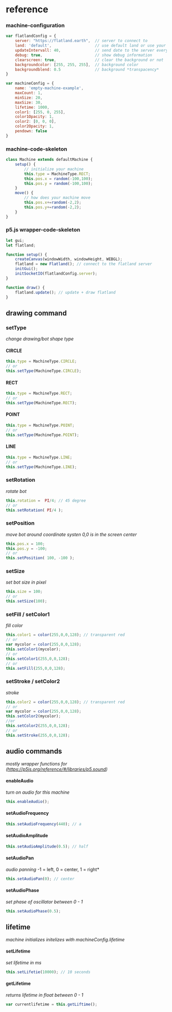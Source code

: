 # reference

### machine-configuration

```javascript
var flatlandConfig = {
    server: "https://flatland.earth",  // server to connect to
    land: 'default',                   // use default land or use your own "private" land to code together "lalaland"
    updateIntervall: 40,               // send date to the server every xx ms
    debug: true,                       // show debug information
    clearscreen: true,                 // clear the background or not
    backgroundcolor: [255, 255, 255],  // background color
    backgroundblend: 0.5               // background *transpacency*
}

var machineConfig = {
    name: 'empty-machine-example',
    maxCount: 1,
    minSize: 20,
    maxSize: 30,
    lifetime: 1000,
    color1: [255, 0, 255],
    color1Opacity: 1,
    color2: [0, 0, 0],
    color2Opacity: 1,
    pendown: false
}
```
### machine-code-skeleton

```javascript
class Machine extends defaultMachine {
    setup() {
        // initialize your machine
        this.type = MachineType.RECT;
        this.pos.x = random(-100,100);
        this.pos.y = random(-100,100);
    }
    move() {
        // how does your machine move 
        this.pos.x+=random(-2,2);
        this.pos.y+=random(-2,2);
    }
}
```

### p5.js wrapper-code-skeleton
```javascript
let gui;
let flatland;

function setup() {
    createCanvas(windowWidth, windowHeight, WEBGL);
    flatland = new Flatland(); // connect to the flatland server
    initGui();
    initSocketIO(flatlandConfig.server);
}

function draw() {
    flatland.update(); // update + draw flatland
}

```


## drawing command

### setType
*change drawing/bot shape type*

#### CIRCLE
```javascript
this.type = MachineType.CIRCLE;
// or
this.setType(MachineType.CIRCLE);
```
#### RECT
```javascript
this.type = MachineType.RECT;
// or
this.setType(MachineType.RECT);
```
#### POINT
```javascript
this.type = MachineType.POINT;
// or
this.setType(MachineType.POINT);
```
#### LINE
```javascript
this.type = MachineType.LINE;
// or
this.setType(MachineType.LINE);
```

### setRotation
*rotate bot*
```javascript
this.rotation =  PI/4; // 45 degree
// or
this.setRotation( PI/4 );
```

### setPosition
*move bot around*
*coordinate systen 0,0 is in the screen center*
```javascript
this.pos.x = 100;
this.pos.y = -100; 
// or
this.setPosition( 100, -100 );
```

### setSize
*set bot size in pixel*
```javascript
this.size = 100;
// or
this.setSize(100);
```

### setFill / setColor1
*fill color*
```javascript
this.color1 = color(255,0,0,128); // transparent red
// or
var mycolor = color(255,0,0,128);
this.setColor1(mycolor);
// or
this.setColor1(255,0,0,128);
// or
this.setFill(255,0,0,128);
```

### setStroke / setColor2
*stroke*
```javascript
this.color2 = color(255,0,0,128); // transparent red
// or
var mycolor = color(255,0,0,128);
this.setColor2(mycolor);
//or
this.setColor2(255,0,0,128);
// or
this.setStroke(255,0,0,128);
```

## audio commands
*mostly wrapper functions for (https://p5js.org/reference/#/libraries/p5.sound)*

#### enableAudio
*turn on audio for this machine*
```javascript
this.enableAudio();
```
#### setAudioFrequency
```javascript
this.setAudioFrequency(440); // a
```
#### setAudioAmplitude
```javascript
this.setAudioAmplitude(0.5); // half
```
#### setAudioPan
*audio panning*
-1 = left,
 0  = center,
 1 = right*
```javascript
this.setAudioPan(0); // center
```
#### setAudioPhase
*set phase of oscillator between 0 - 1*
```javascript
this.setAudioPhase(0.5); 
```

## lifetime
*machine initializes*
*initelizes with machineConfig.lifetime*

#### setLifetime
*set lifetime in ms*
```javascript
this.setLifetie(10000); // 10 seconds 
```
#### getLifetime
*returns lifetime in float between 0 - 1*
```javascript
var currentlifetime = this.getLiftime(); 
```
